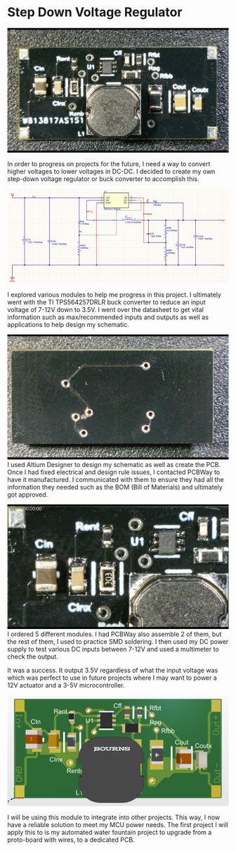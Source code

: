 # Step Down Voltage Regulator

![Cover][1]

In order to progress on projects for the future, I need a way to convert
higher voltages to lower voltages in DC-DC. I decided to create my own
step-down voltage regulator or buck converter to accomplish this.

![Schematic][5]

I explored various modules to help me progress in this project. I ultimately
went with the TI TPS564257DRLR buck converter to reduce an input voltage of
7-12V down to 3.5V. I went over the datasheet to get vital information such as
max/recommended inputs and outputs as well as applications to help design
my schematic.

![Back][2]
I used Altium Designer to design my schematic as well as create the PCB. Once
I had fixed electrical and design rule issues, I contacted PCBWay to have it
manufactured. I communicated with them to ensure they had all the information
they needed such as the BOM (Bill of Materials) and ultimately got approved.

![Left][3]
I ordered 5 different modules. I had PCBWay also assemble 2 of them, but the rest of
them, I used to practice SMD soldering. I then used my DC power supply to test 
various DC inputs between 7-12V and used a multimeter to check the output.

It was a success. It output 3.5V regardless of what the input voltage was which
was perfect to use in future projects where I may want to power a 12V actuator 
and a 3-5V microcontroller. 

![PCB][6]

I will be using this module to integrate into other projects. This way, I now
have a reliable solution to meet my MCU power needs. The first project I will
apply this to is my automated water fountain project to upgrade from a
proto-board with wires, to a dedicated PCB.

[//]: # (MEDIA)
[1]: front.png
[2]: back.png
[3]: left%20side.png
[4]: right%20side.png
[5]: schematic.png
[6]: pcb%20design.png